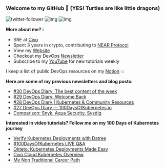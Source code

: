 ### Welcome to my GitHub :turtle: (YES! Turtles are like little dragons)

![twitter-follower](https://img.shields.io/twitter/follow/urlichsanais?style=social) ![img](https://img.shields.io/youtube/channel/subscribers/UCb4mfRT5UWpjoUQRcIE2qOQ?label=YouTube%20Subscribers&style=social) ![img](https://img.shields.io/youtube/channel/views/UCb4mfRT5UWpjoUQRcIE2qOQ?label=Total%20views%20on%20my%20YouTube%20Channel&style=social) 

**More about me?** :information_source:
* SRE at [Civo](https://www.civo.com/)
* Spent 3 years in crypto, contributing to [NEAR Protocol](https://github.com/near)
* View my [Website](https://anaisurl.com/)
* Checkout my DevOps [Newsletter](https://blog.anaisurl.com/tag/devops)
* Subscribe to my [YouTube](https://www.youtube.com/channel/UCb4mfRT5UWpjoUQRcIE2qOQ) for new tutorials weekly

I keep a list of public DevOps resources on my [Notion](https://devops.anaisurl.com/) :boom:

**Here are some of my previous newsletters and blog posts:**
<!-- BLOG-POST-LIST:START -->
- [#30 DevOps Diary: The best content of the week](https://anaisurl.com/30-devops-diary/)
- [#29 DevOps Diary: Welcome Back](https://anaisurl.com/29devopsdiary/)
- [#28 DevOps Diary | Kubernetes & Community Resources](https://anaisurl.com/28-devops-diary-kubernetes-community-resources/)
- [#27 DevOps Diary — 100DaysOfKubernetes.io](https://anaisurl.com/27-devops-diary-100daysofkubernetes-io/)
- [Comparison: Snyk, Aqua Security, Sysdig](https://codefresh.io/security-testing/comparison-snyk-aqua-security-sysdig/)
<!-- BLOG-POST-LIST:END -->

**Interested in video tutorials? Follow me on my 100 Days of Kubernetes journey**
<!-- YOUTUBE-LIST:START -->
- [Verify Kubernetes Deployments with Datree](https://www.youtube.com/watch?v=MpdhrabnpYs)
- [#100DaysOfKubernetes LIVE Q&A](https://www.youtube.com/watch?v=Qhuhc7otHLE)
- [Okteto: Kubernetes Deployments Made Easy](https://www.youtube.com/watch?v=HmAawDYMWB4)
- [Civo Cloud Kubernetes Overview](https://www.youtube.com/watch?v=_aZLHlzuG9U)
- [My Non Traditional Career Path](https://www.youtube.com/watch?v=O0zYv2t5E18)
<!-- YOUTUBE-LIST:END -->
